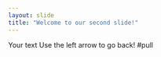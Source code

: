 ```yaml
---
layout: slide
title: "Welcome to our second slide!"
---
```

Your text
Use the left arrow to go back!
#pull
